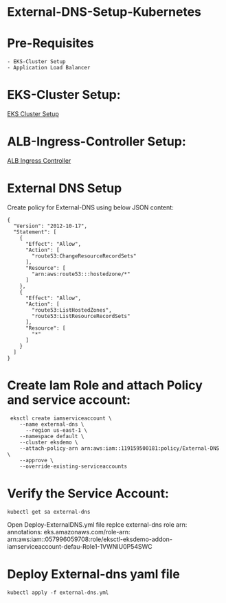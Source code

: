 # External-DNS-Setup-Kubernetes
# Pre-Requisites
    - EKS-Cluster Setup
    - Application Load Balancer
# EKS-Cluster Setup:
  [EKS Cluster Setup](https://github.com/Naresh240/eks-cluster-setup/blob/main/README.md)
# ALB-Ingress-Controller Setup:
  [ALB Ingress Controller](https://github.com/Naresh240/ALB-Ingress-Controller-Setup/blob/main/README.md)
# External DNS Setup
  Create policy for External-DNS using below JSON content:
  
    {
      "Version": "2012-10-17",
      "Statement": [
        {
          "Effect": "Allow",
          "Action": [
            "route53:ChangeResourceRecordSets"
          ],
          "Resource": [
            "arn:aws:route53:::hostedzone/*"
          ]
        },
        {
          "Effect": "Allow",
          "Action": [
            "route53:ListHostedZones",
            "route53:ListResourceRecordSets"
          ],
          "Resource": [
            "*"
          ]
        }
      ]
    }
 # Create Iam Role and attach Policy and service account:
     eksctl create iamserviceaccount \
        --name external-dns \
    	  --region us-east-1 \
        --namespace default \
        --cluster eksdemo \
        --attach-policy-arn arn:aws:iam::119159500181:policy/External-DNS \
        --approve \
        --override-existing-serviceaccounts
 # Verify the Service Account:
    kubectl get sa external-dns
 Open Deploy-ExternalDNS.yml file replce external-dns role arn:
  annotations:
    eks.amazonaws.com/role-arn: arn:aws:iam::057996059708:role/eksctl-eksdemo-addon-iamserviceaccount-defau-Role1-1VWNIU0P54SWC
 # Deploy External-dns yaml file
    kubectl apply -f external-dns.yml
